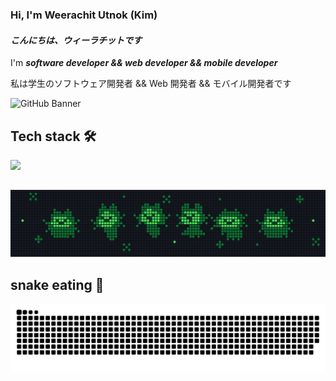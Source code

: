 <h3>Hi, I'm Weerachit Utnok (Kim)</h3>
<h4><strong><i>こんにちは、ウィーラチットです</i></strong></h4>
<p>
  I'm <strong><i> software developer && web developer && mobile developer </i></strong>
</p>
<p>私は学生のソフトウェア開発者 && Web 開発者 && モバイル開発者です</p>


<!--- --------------------------------------------------------------------------------
---------------------------------------------------------------------- -->
<!--- -- Custom Designed Banner ---------------------------------------------------------------------------------------------------------------------------- -->
<!--- ![GitHub Banner](https://github.com/HakimIno/HakimIno/assets/78003589/14fce0ec-b1d2-49b1-847d-dbc46c89019f) ------------------------------------------------------------------------------------------------------------------------------------------------------ -->

![GitHub Banner](https://github.com/HakimIno/HakimIno/assets/78003589/240defe8-4629-4246-b4a4-f90d6ad171a7)

<!--- ------------------------------------------------------------------------------------------------------------------------------------------------------ -->
<!--- -- tech stack ----------------------------------------------------------------------------------------------------------------------------- -->
<!--- ------------------------------------------------------------------------
------------------------------------------------------------------------------ -->

## Tech stack 🛠 
 <a href="https://skillicons.dev">
    <img src="https://skillicons.dev/icons?i=git,kubernetes,docker,js,ts,py,graphql,angular,react,nextjs,vite,bun,nodejs,nestjs,go,kafka,prisma,mysql,mongodb,postgres,firebase,supabase,tailwind,swift,kotlin,linux,notion" />
  </a>

<!--- ------------------------------------------------------------------------------------------------------------------------------------------------------ -->
<!--- -- tech stack ----------------------------------------------------------------------------------------------------------------------------- -->
<!--- ------------------------------------------------------------------------------------------------------------------------------------------------------ -->
##
![GitHub Banner](https://github.com/virtualvivek/virtualvivek/blob/main/assets/anim_octo_dark.gif?raw=true)
##
## snake eating 🐍
![github-contribution-grid-snake](https://raw.githubusercontent.com/platane/platane/output/github-contribution-grid-snake-dark.svg)
##

